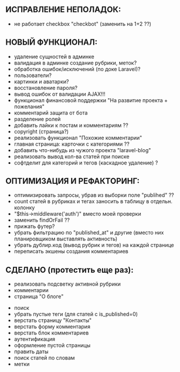 
## ИСПРАВЛЕНИЕ НЕПОЛАДОК:
- не работает checkbox "checkbot" (заменить на 1+2 ??)


## НОВЫЙ ФУНКЦИОНАЛ:
- удаление сущностей в админке
- валидация в админке создание рубрики, меток?
- обработка ошибок/исключений (по доке Laravel)?
- пользователи?
- картинки и аватарки?
- восстановление пароля?
- вывод ошибок от валидации AJAX!!!
- функционал финансовой поддержки "На развитие проекта + пожелания"
- комментарий защита от бота
- разделение ролей
- добавить лайки к постам и комментариям ??
- copyright (страница?)
- реализовать функционал "Похожие комментарии"
- главная страница: карточки с категориями ??
- добавить что-нибудь из чужого проекта "laravel-blog"
- реализовать вывод кол-ва статей при поиске
- софтделит для категорий и тегов (каскадное удаление) ?


## ОПТИМИЗАЦИЯ И РЕФАКТОРИНГ:
- оптимизировать запросы, убрав из выборки поле "publihed" ??
- count статей в рубриках и тегах заносить в таблицу в отдельн. колонку
- "$this->middleware('auth')" вместо моей проверки
- заменить findOrFail ??
- прижать футер?
- убрать фильтрацию по "published_at" и другие (вместо них планировщиком выставлять активность)
- убрать дублир.код (вывод рубрик и тегов) на каждой странице
- переписать экшены создания комментариев


## СДЕЛАНО (протестить еще раз):
- реализовать подсветку активной рубрики
- комментарии
- страница "О блоге"
+ поиск
+ убрать пустые теги (для статей с is_published=0)
+ верстать страницу "Контакты"
+ верстать форму комментария
+ верстать блок комментариев
+ аутентификация
+ оформление пустой страницы
+ править даты
+ поиск статей по словам
+ метки
